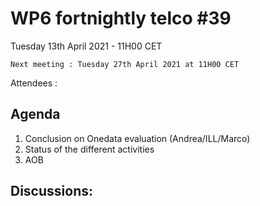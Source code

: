 #  WP6 fortnightly telco #39

Tuesday 13th April 2021 - 11H00 CET

	Next meeting : Tuesday 27th April 2021 at 11H00 CET

Attendees :  



## Agenda

1. Conclusion on Onedata evaluation (Andrea/ILL/Marco)
3. Status of the different activities
4. AOB
## Discussions:

